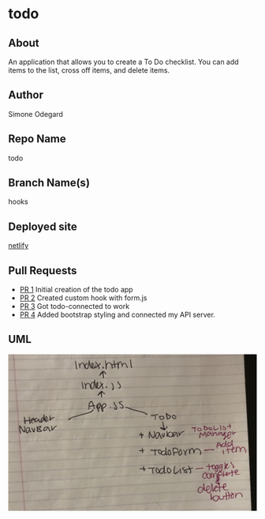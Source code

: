 # todo

## About

An application that allows you to create a To Do checklist. You can add items to the list, cross off items, and delete items.

## Author

Simone Odegard

## Repo Name

todo

## Branch Name(s)

hooks

## Deployed site

[netlify](https://wonderful-hamilton-11871e.netlify.app/)

## Pull Requests

- [PR 1](https://github.com/SimoneOdegard/todo/pull/1) Initial creation of the todo app
- [PR 2](https://github.com/SimoneOdegard/todo/pull/3) Created custom hook with form.js
- [PR 3](https://github.com/SimoneOdegard/todo/pull/5) Got todo-connected to work
- [PR 4](https://github.com/SimoneOdegard/todo/pull/6) Added bootstrap styling and connected my API server.

## UML

![UML](./assets/UML.JPG)